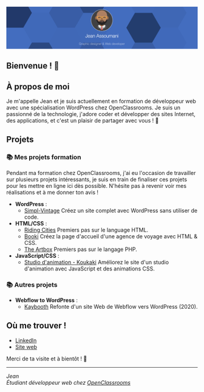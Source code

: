 [![Jean Assoumani](github-bann.png)](https://assoumani.pro)


## Bienvenue ! 👋

## À propos de moi

Je m'appelle Jean et je suis actuellement en formation de développeur web avec une spécialisation WordPress chez OpenClassrooms. Je suis un passionné de la technologie, j'adore coder et développer des sites Internet, des applications, et c'est un plaisir de partager avec vous ! 🙂

## Projets

### 📚 Mes projets formation

Pendant ma formation chez OpenClassrooms, j'ai eu l'occasion de travailler sur plusieurs projets intéressants, je suis en train de finaliser ces projets pour les mettre en ligne ici dès possible. N'hésite pas à revenir voir mes réalisations et à me donner ton avis !  

- **WordPress** : <br>
  - [Simpl-Vintage](https://github.com/jean-assoumani/simpl-vintage) Créez un site complet avec WordPress sans utiliser de code. <br>
- **HTML/CSS** : <br>
  - [Riding Cities](https://github.com/jean-assoumani/riding-cities) Premiers pas sur le language HTML. <br>
  - [Booki](https://github.com/jean-assoumani/booki) Créez la page d'accueil d'une agence de voyage avec HTML & CSS. <br>
  - [The Artbox](https://github.com/jean-assoumani/the-artbox) Premiers pas sur le langage PHP.
- **JavaScript/CSS** : <br>
  - [Studio d'animation - Koukaki](https://github.com/jean-assoumani/studio-koukaki) Améliorez le site d'un studio d'animation avec JavaScript et des animations CSS.

### 📚 Autres projets
- **Webflow to WordPress** : <br>
  - [Kaybooth](https://kaybooth.assoumani.pro) Refonte d'un site Web de Webflow vers WordPress (2020). 

## Où me trouver !

- [LinkedIn](https://www.linkedin.com/in/a-jean/)
- [Site web](https://assoumani.pro/)

Merci de ta visite et à bientôt ! 🚀

---

*Jean*  
*Étudiant développeur web chez [OpenClassrooms](https://openclassrooms.com/)*

